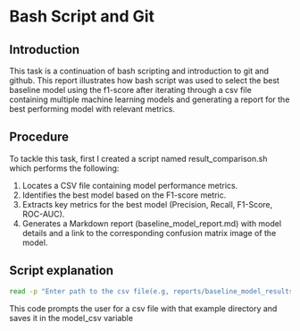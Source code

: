 # Bash Script and Git

## Introduction 
This task is a continuation of bash scripting and introduction to git and github. This report illustrates how bash script was used to select the best baseline model using the f1-score after iterating through a csv file containing multiple machine learning models and generating a report for the best performing model with relevant metrics.

## Procedure
To tackle this task, first I created a script named result_comparison.sh which performs the following: 
1. Locates a CSV file containing model performance metrics. 
2. Identifies the best model based on the F1-score metric. 
3. Extracts key metrics for the best model (Precision, Recall, F1-Score, ROC-AUC). 
4. Generates a Markdown report (baseline_model_report.md) with model details and a link to the corresponding confusion matrix image of the model.

## Script explanation
```Bash
read -p "Enter path to the csv file(e.g, reports/baseline_model_results.csv): " model_csv
```
This code prompts the user for a csv file with that example directory and saves it in the model_csv variable

